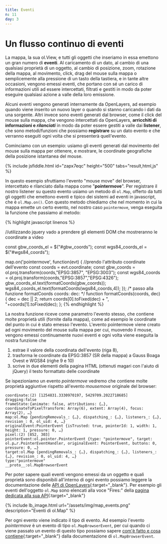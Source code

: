 ```yaml
---
title: Eventi
n: 11
day: 3
---
```

Un flusso continuo di eventi
===========================================
La mappa, la sua ol.View, e tutti gli oggetti che inseriamo in essa emettono un gran numero di **eventi**. Al caricamento di un dato, al cambio di una qualsiasi proprietà di un oggetto, al cambio di posizione, zoom, rotazione della mappa, al movimento, click, drag del mouse sulla mappa o semplicemente alla pressione di un tasto della tastiera, e in tante altre occasioni, vengono emessi eventi, che portano con sé un carico di informazioni utili ad essere intercettati, filtrati e gestiti in modo da poter eseguire qualsiasi azione a valle della loro emissione.

Alcuni eventi vengono generati internamente da OpenLayers, ad esempio quando viene inserito un nuovo layer o quando si stanno caricando i dati da una sorgente. Altri invece sono eventi generati dal browser, come il click del mouse sulla mappa, che vengono intercettati da OpenLayers, **arricchiti di informazioni e _rilanciati_** in modo da poter essere gestiti a valle dai **listener**, che sono metodi/funzioni che possiamo **registrare** su un dato evento e che verranno eseguiti ogni volta che si presenterà quell'evento.

Cominciamo con un esempio: usiamo gli eventi generati dal movimento del mouse sulla mappa per ottenere, e mostrare, le coordinate geografiche della posizione istantanea del mouse.

{% include jsfiddle.html id="zapx7eqc" height="500" tabs="result,html,js" %}

In questo esempio sfruttiamo l'evento "mouse move" del browser, intercettato e rilanciato dalla mappa come "**pointermove**". Per registrare il nostro listener su questo evento usiamo un metodo di `ol.Map`, offerto da tutti gli oggetti che emettono eventi e tipico dei sistemi ad eventi in javascript, che è `ol.Map.on()`. Con questo metodo chiediamo che nel momento in cui la mappa emette un certo evento, nel nostro caso `pointermove`, venga eseguita la funzione che passiamo al metodo:

{% highlight javascript linenos %}

//utilizzando jquery vado a prendere gli elementi DOM che mostreranno le coordinate a video

const gbw_coords_el = $("#gbw_coords");
const wgs84_coords_el = $("#wgs84_coords");

map.on('pointermove', function(evt) {
  //prendo l'attributo coordinate dell'evento
  const coords = evt.coordinate;
  const gbw_coords = ol.proj.transform(coords,"EPSG:3857", "EPSG:3003");
  const wgs84_coords = ol.proj.transform(coords,"EPSG:3857","EPSG:4326");
  gbw_coords_el.text(formatCoords(gbw_coords));
  wgs84_coords_el.text(formatCoords(wgs84_coords,4));
});
/*
  passo alla funzione formatCoords
  coords: <Coordinate della posizione del mouse>
  dec: <numero decimali>
*/
function formatCoords(coords, dec) {
  dec = dec || 2;
  return coords[0].toFixed(dec) + ", "+coords[1].toFixed(dec);
};
{% endhighlight %}

La nostra funzione riceve come parametro l'evento stesso, che contiene molte proprietà utili (fornite dalla mappa), come ad esempio le coordinate del punto in cui è stato emesso l'evento. L'evento pointermove viene creato ad ogni movimento del mouse sulla mappa per cui, muovendo il mouse, vengono emessi continuamente nuovi eventi e ogni volta viene eseguita la nostra funzione che 

1. estrae il valore della coordinata dell'evento (riga 8), 
2. trasforma le coordinate da EPSG:3857 (SR della mappa) a Gauss Boaga Ovest e WGS84 (righe 9 e 10)
3. scrive in due elementi della pagina HTML (ottenuti magari con l'aiuto di jQuery) il testo formattato delle coordinate

Se ispezioniamo un evento _pointermove_ vedremo che contiene molte proprietà aggiuntive rispetto all'evento _mousemove_ originale del browser:

```
coordinate:(2) [1254831.3330970197, 5429709.2022718685]
dragging:false
frameState:{animate: false, attributions: {…}, coordinateToPixelTransform: Array(6), extent: Array(4), focus: Array(2), …}
map:ol.Map {pendingRemovals_: {…}, dispatching_: {…}, listeners_: {…}, revision_: 0, ol_uid: 4, …}
originalEvent:PointerEvent {isTrusted: true, pointerId: 1, width: 1, height: 1, pressure: 0, …}
pixel:(2) [852, 303]
pointerEvent:ol.pointer.PointerEvent {type: "pointermove", target: ol.p…r.PointerEventHandler, originalEvent: PointerEvent, buttons: 0, pressure: 0, …}
target:ol.Map {pendingRemovals_: {…}, dispatching_: {…}, listeners_: {…}, revision_: 0, ol_uid: 4, …}
type:"pointermove"
__proto__:ol.MapBrowserEvent
```

Per poter sapere quali eventi vengono emessi da un oggetto e quali proprietà sono disponibili all'interno di ogni evento possiamo leggere la documentazione delle [API di OpenLayers](http://openlayers.org/en/latest/apidoc/){:target="_blank"}. Per esempio gli eventi dell'oggetto `ol.Map` sono elencati alla voce "Fires:" della [pagina dedicata alla sua API](http://openlayers.org/en/latest/apidoc/ol.Map.html){:target="_blank"}

{% include lb_image.html url="/assets/img/map_events.png" description="Eventi di ol.Map" %}

Per ogni evento viene indicato il tipo di evento. Ad esempio l'evento _pointermove_ è un evento di tipo `ol.MapBrowserEvent`, per cui quando ci viene passato un evento di questo tipo possiamo sapere [com'è fatto e cosa contiene](http://openlayers.org/en/latest/apidoc/ol.MapBrowserEvent.html){:target="_blank"} dalla documentazione di `ol.MapBrowserEvent`.
